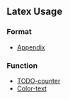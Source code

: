 ## Latex Usage

### Format
- [Appendix](./file/appendix.md)

### Function
- [TODO-counter](./file/todoCounter.md)
- [Color-text](./file/colorText.md)
